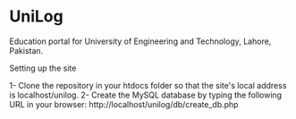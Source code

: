 # UniLog
Education portal for University of Engineering and Technology, Lahore, Pakistan.


Setting up the site

1- Clone the repository in your htdocs folder so that the site's local address is localhost/unilog.
2- Create the MySQL database by typing the following URL in your browser:
	http://localhost/unilog/db/create_db.php